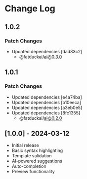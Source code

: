# Change Log

## 1.0.2

### Patch Changes

- Updated dependencies [dad83c2]
  - @fatduckai/ai@0.3.0

## 1.0.1

### Patch Changes

- Updated dependencies [e4a74ba]
- Updated dependencies [b10eeca]
- Updated dependencies [a3eb0e5]
- Updated dependencies [8fc1355]
  - @fatduckai/ai@0.2.0

## [1.0.0] - 2024-03-12

- Initial release
- Basic syntax highlighting
- Template validation
- AI-powered suggestions
- Auto-completion
- Preview functionality
